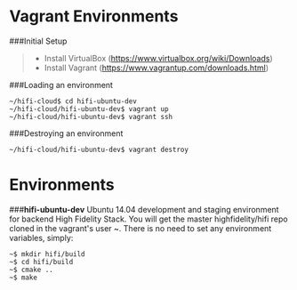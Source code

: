 Vagrant Environments
==================

###Initial Setup

> - Install VirtualBox (https://www.virtualbox.org/wiki/Downloads)
> - Install Vagrant (https://www.vagrantup.com/downloads.html)

###Loading an environment

```
~/hifi-cloud$ cd hifi-ubuntu-dev
~/hifi-cloud/hifi-ubuntu-dev$ vagrant up
~/hifi-cloud/hifi-ubuntu-dev$ vagrant ssh
```

###Destroying an environment

```
~/hifi-cloud/hifi-ubuntu-dev$ vagrant destroy
```

Environments
===========

###**hifi-ubuntu-dev**
Ubuntu 14.04 development and staging environment for backend High Fidelity Stack.
You will get the master highfidelity/hifi repo cloned in the vagrant's user ~. There is no need to set any environment variables, simply:

```
~$ mkdir hifi/build
~$ cd hifi/build
~$ cmake ..
~$ make
```